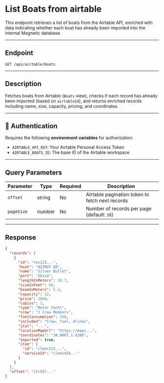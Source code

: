 # List Boats from airtable

This endpoint retrieves a list of boats from the Airtable API, enriched with data indicating whether each boat has already been imported into the internal Magnetic database.

---

## Endpoint

```
GET /api/airtable/boats
```

---

## Description

Fetches boats from Airtable (`Boats` view), checks if each record has already been imported (based on `airtableId`), and returns enriched records including name, size, capacity, pricing, and coordinates.

---

## 🔐 Authentication

Requires the following **environment variables** for authorization:

- `AIRTABLE_API_KEY`: Your Airtable Personal Access Token
- `AIRTABLE_BOATS_ID`: The base ID of the Airtable workspace

---

## Query Parameters

| Parameter  | Type   | Required | Description                                     |
| ---------- | ------ | -------- | ----------------------------------------------- |
| `offset`   | string | No       | Airtable pagination token to fetch next records |
| `pageSize` | number | No       | Number of records per page (default: `10`)      |

---

## Response

```json
{
  "records": [
    {
      "id": "rec123...",
      "boat": "AZIMUT 68",
      "name": "Silver Bullet",
      "port": "Ibiza",
      "lengthInMeters": 20.7,
      "sizeInFeet": 68,
      "beamInMeters": 5.4,
      "capacity": 12,
      "price": 3000,
      "cabins": 3,
      "type": "Motor Yacht",
      "crew": "2 Crew Members",
      "fuelConsumption": 200,
      "included": "Crew, fuel, drinks",
      "iCal": "...",
      "locationMapUrl": "https://maps...",
      "coordinates": "38.9067,1.4206",
      "imported": true,
      "item": {
        "id": "clmnv123...",
        "serviceId": "clmnv456..."
      }
    }
  ],
  "offset": "itr567..."
}
```
